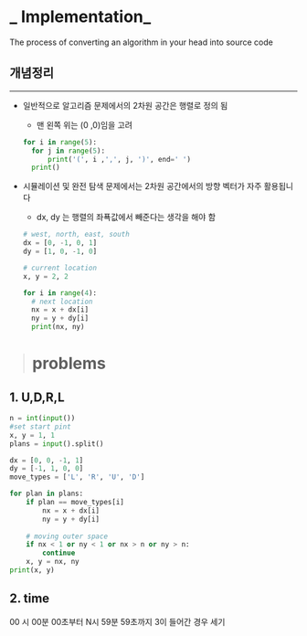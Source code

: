 # _ Implementation_
The process of converting an algorithm in your head into source code  



## 개념정리
---
* 일반적으로 알고리즘 문제에서의 2차원 공간은 행렬로 정의 됨 
    * 맨 왼쪽 위는 (0 ,0)임을 고려
  ```python
  for i in range(5):
    for j in range(5):
        print('(', i ,',', j, ')', end=' ')
    print()
  ```

* 시뮬레이션 및 완전 탐색 문제에서는 2차원 공간에서의 방향 벡터가 자주 활용됩니다
  * dx, dy 는 행렬의 좌푝값에서 빼준다는 생각을 해야 함 
  ```python
  # west, north, east, south
  dx = [0, -1, 0, 1]
  dy = [1, 0, -1, 0]

  # current location
  x, y = 2, 2

  for i in range(4):
    # next location
    nx = x + dx[i]
    ny = y + dy[i]
    print(nx, ny)
  ```

># __problems__
## __1. U,D,R,L__

```python
n = int(input())
#set start pint
x, y = 1, 1
plans = input().split()

dx = [0, 0, -1, 1]
dy = [-1, 1, 0, 0]
move_types = ['L', 'R', 'U', 'D']

for plan in plans:
    if plan == move_types[i]
        nx = x + dx[i]
        ny = y + dy[i]
    
    # moving outer space
    if nx < 1 or ny < 1 or nx > n or ny > n:
        continue
    x, y = nx, ny
print(x, y)
```

## __2. time__
00 시 00분 00초부터 N시 59분 59초까지 3이 들어간 경우 세기

